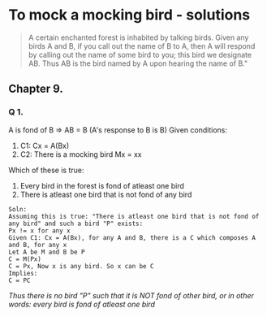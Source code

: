 # To mock a mocking bird - solutions

> A certain enchanted forest is inhabited by talking birds. Given any birds A and B, if you call out the name of B to A, then A will respond by calling out the name of some bird to you; this bird we designate AB. Thus AB is the bird named by A upon hearing the name of B."

## Chapter 9. 
### Q 1. 
A is fond of B => AB = B (A's response to B is B)
Given conditions:
1. C1: Cx = A(Bx)
2. C2: There is a mocking bird Mx = xx

Which of these is true:
1. Every bird in the forest is fond of atleast one bird
2. There is atleast one bird that is not fond of any bird


```
Soln:
Assuming this is true: "There is atleast one bird that is not fond of any bird" and such a bird "P" exists: 
Px != x for any x
Given C1: Cx = A(Bx), for any A and B, there is a C which composes A and B, for any x
Let A be M and B be P
C = M(Px)
C = Px, Now x is any bird. So x can be C
Implies:
C = PC
```
_Thus there is no bird "P" such that it is NOT fond of other bird, or in other words: every bird is fond of atleast one bird_
